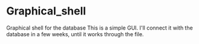 # Graphical_shell
Graphical shell for the database
This is a simple GUI. I'll connect it with the database in a few weeks, until it works through the file.